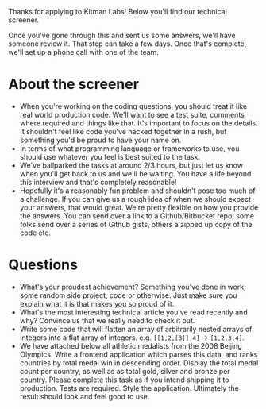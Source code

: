 Thanks for applying to Kitman Labs! Below you'll find our technical screener. 

Once you've gone through this and sent us some answers, we'll have someone review it. That step can take a few days. Once that's complete, we'll set up a phone call with one of the team.

# About the screener
- When you're working on the coding questions, you should treat it like real world production code. We'll want to see a test suite, comments where required and things like that. It's important to focus on the details. It shouldn't feel like code you've hacked together in a rush, but something you'd be proud to have your name on.
- In terms of what programming language or frameworks to use, you should use whatever you feel is best suited to the task.
- We've ballparked the tasks at around 2/3 hours, but just let us know when you'll get back to us and we'll be waiting. You have a life beyond this interview and that's completely reasonable!
- Hopefully it's a reasonably fun problem and shouldn't pose too much of a challenge. If you can give us a rough idea of when we should expect your answers, that would great. We're pretty flexible on how you provide the answers. You can send over a link to a Github/Bitbucket repo, some folks send over a series of Github gists, others a zipped up copy of the code etc.

# Questions
- What's your proudest achievement? Something you've done in work, some random side project, code or otherwise. Just make sure you explain what it is that makes you so proud of it.
- What's the most interesting technical article you've read recently and why? Convince us that we really need to check it out.
- Write some code that will flatten an array of arbitrarily nested arrays of integers into a flat array of integers. e.g. `[[1,2,[3]],4]` -> `[1,2,3,4]`.
- We have attached below all athletic medalists from the 2008 Beijing Olympics. Write a frontend application which parses this data, and ranks countries by total medal win in descending order. Display the total medal count per country, as well as as total gold, silver and bronze per country. Please complete this task as if you intend shipping it to production. Tests are required. Style the application. Ultimately the result should look and feel good to use.